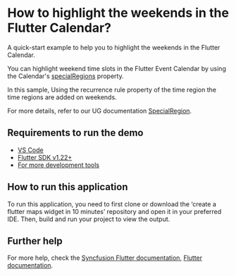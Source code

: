 # How to highlight the weekends in the Flutter Calendar?

A quick-start example to help you to highlight the weekends in the Flutter Calendar.

You can highlight weekend time slots in the Flutter Event Calendar by using the Calendar's [specialRegions](https://help.syncfusion.com/flutter/calendar/timslot-views#%22special-time-regions%22) property.

In this sample, Using the recurrence rule property of the time region the time regions are added on weekends.

For more details, refer to our UG documentation [SpecialRegion](https://help.syncfusion.com/flutter/calendar/timeslot-views#special-time-regions).

## Requirements to run the demo
* [VS Code](https://code.visualstudio.com/download)
* [Flutter SDK v1.22+](https://flutter.dev/docs/development/tools/sdk/overview)
* [For more development tools](https://flutter.dev/docs/development/tools/devtools/overview)

## How to run this application
To run this application, you need to first clone or download the ‘create a flutter maps widget in 10 minutes’ repository and open it in your preferred IDE. Then, build and run your project to view the output.

## Further help
For more help, check the [Syncfusion Flutter documentation](https://help.syncfusion.com/flutter/introduction/overview),
 [Flutter documentation](https://flutter.dev/docs/get-started/install).
